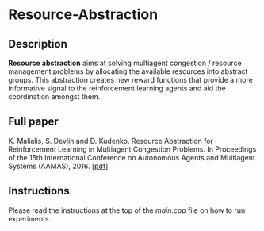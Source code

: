 # Resource-Abstraction

## Description
**Resource abstraction** aims at solving multiagent congestion / resource management problems by allocating the available resources into abstract groups. This abstraction creates new reward functions that provide a more informative signal to the reinforcement learning agents and aid the coordination amongst them.

## Full paper
K. Malialis, S. Devlin and D. Kudenko. Resource Abstraction for Reinforcement Learning in Multiagent Congestion Problems. In Proceedings of the 15th International Conference on Autonomous Agents and Multiagent Systems (AAMAS), 2016. [[pdf]](http://www.ifaamas.org/Proceedings/aamas2016/pdfs/p512.pdf)

## Instructions
Please read the instructions at the top of the *main.cpp* file on how to run experiments.
